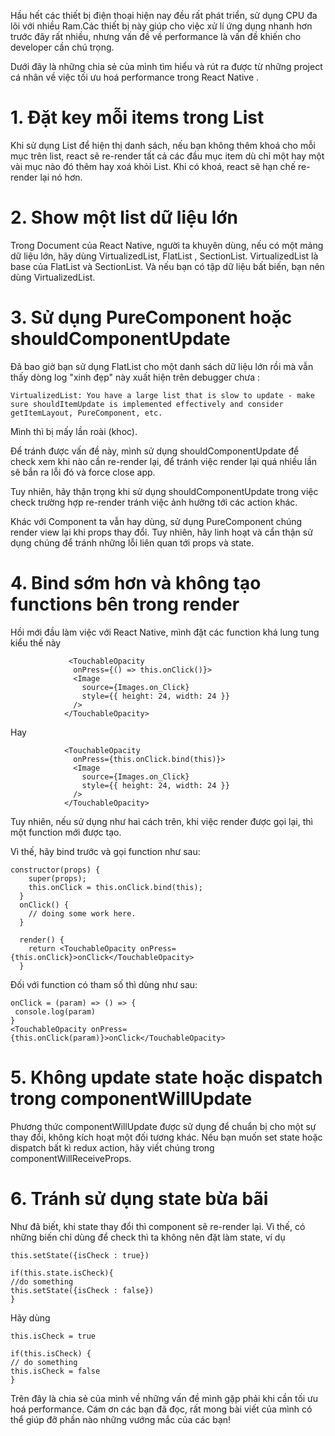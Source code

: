 Hầu hết các thiết bị điện thoại hiện nay đều rất phát triển, sử dụng CPU đa lõi với nhiều Ram.Các thiết bị này giúp cho việc xử lí ứng dụng nhanh hơn trước đây rất nhiều, nhưng vấn đề về performance là vấn đề khiến cho developer cần chú trọng.

Dưới đây là những chia sẻ của mình tìm hiểu và rút ra được từ những project cá nhân về việc tối ưu hoá performance trong React Native .


# 1.  Đặt key mỗi items trong List
Khi sử dụng List để hiện thị danh sách, nếu bạn không thêm khoá cho mỗi mục trên list, react sẽ re-render tất cả các đầu mục item dù chỉ một hay một vài mục nào đó thêm hay xoá khỏi List. Khi có khoá, react sẽ hạn chế re-render lại nó hơn.

# 2. Show một list dữ liệu lớn
Trong Document của React Native, người ta khuyên dùng, nếu có một mảng dữ liệu lớn, hãy dùng  VirtualizedList, FlatList ,  SectionList.
VirtualizedList là base của FlatList và SectionList. Và nếu bạn có tập dữ liệu bất biến, bạn nên dùng VirtualizedList.

# 3. Sử dụng PureComponent hoặc shouldComponentUpdate
Đã bao giờ bạn sử dụng FlatList cho một danh sách dữ liệu lớn rồi mà vẫn thấy dòng log "xinh đẹp" này xuất hiện trên debugger chưa : 
```
VirtualizedList: You have a large list that is slow to update - make sure shouldItemUpdate is implemented effectively and consider getItemLayout, PureComponent, etc.
```
Mình thì bị mấy lần roài (khoc).

Để tránh được vấn đề này, mình sử dụng  shouldComponentUpdate để check xem khi nào cần re-render lại, để tránh việc render lại quá nhiều lần sẽ bắn ra lỗi đó và force close app.

Tuy nhiên, hãy thận trọng khi sử dụng shouldComponentUpdate trong việc check trường hợp re-render tránh việc ảnh hưởng tới các action khác.

Khác với Component ta vẫn hay dùng, sử dụng PureComponent chúng render view lại khi props thay đổi. Tuy nhiên, hãy linh hoạt và cẩn thận sử dụng chúng để tránh những lỗi liên quan tới props và state.

# 4. Bind sớm hơn và không tạo functions bên trong render
Hồi mới đầu làm việc với React Native, mình đặt các function khá lung tung kiểu thế này 
```
             <TouchableOpacity
              onPress={() => this.onClick()}>
              <Image
                source={Images.on_Click}
                style={{ height: 24, width: 24 }}
              />
            </TouchableOpacity>
```
Hay 
```
            <TouchableOpacity
              onPress={this.onClick.bind(this)}>
              <Image
                source={Images.on_Click}
                style={{ height: 24, width: 24 }}
              />
            </TouchableOpacity>
```

Tuy nhiên, nếu sử dụng như hai cách trên, khi việc render được gọi lại, thì một function mới được tạo.

Vì thế, hãy bind trước và gọi function như sau: 
```
constructor(props) {
    super(props);
    this.onClick = this.onClick.bind(this);
  }
  onClick() {
    // doing some work here.
  }

  render() {
    return <TouchableOpacity onPress={this.onClick}>onClick</TouchableOpacity>
  }
```

Đối với function có tham số thì dùng như sau: 
```
onClick = (param) => () => {
 console.log(param)
}
<TouchableOpacity onPress={this.onClick(param)}>onClick</TouchableOpacity>
```

# 5. Không update state hoặc dispatch trong componentWillUpdate

Phương thức componentWillUpdate được sử dụng để chuẩn bị cho một sự thay đổi, không kích hoạt một đối tương khác. Nếu bạn muốn set state hoặc dispatch bất kì redux action, hãy viết chúng trong componentWillReceiveProps.

# 6. Tránh sử dụng state bừa bãi
Như đã biết, khi state thay đổi thì component sẽ re-render lại. Vì thế, có những biến chỉ dùng để check thì ta không nên đặt làm state, ví dụ 
```
this.setState({isCheck : true})

if(this.state.isCheck){
//do something
this.setState({isCheck : false})
}
```
Hãy dùng  
```
this.isCheck = true

if(this.isCheck) {
// do something
this.isCheck = false
}
```
Trên đây là chia sẻ của mình về những vấn đề mình gặp phải khi cần tối ưu hoá performance. Cám ơn các bạn đã đọc, rất mong bài viết của mình có thể giúp đỡ phần nào những vướng mắc của các bạn!